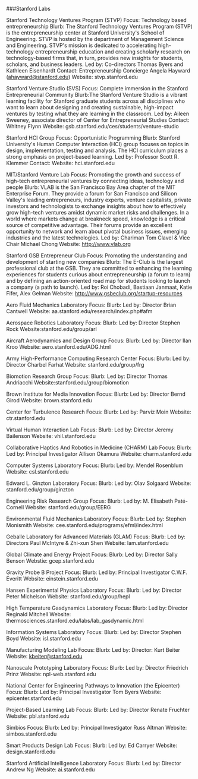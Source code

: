 ###Stanford Labs

Stanford Technology Ventures Program (STVP)
  Focus: Technology based entrepreneurship
  Blurb: The Stanford Technology Ventures Program (STVP) is the entrepreneurship center at Stanford University's School of Engineering. STVP is hosted by the department of Management Science and Engineering. STVP's mission is dedicated to accelerating high-technology entrepreneurship education and creating scholarly research on technology-based firms that, in turn, provides new insights for students, scholars, and business leaders.
  Led by: Co-directors Thomas Byers and Kathleen Eisenhardt
  Contact: Entrepreneurship Concierge Angela Hayward (ahayward@stanford.edu)
  Website: stvp.stanford.edu

Stanford Venture Studio (SVS)
  Focus: Complete immersion in the Stanford Entrepreneurial Community
  Blurb:The Stanford Venture Studio is a vibrant learning facility for Stanford graduate students across all disciplines who want to learn about designing and creating sustainable, high-impact ventures by testing what they are learning in the classroom. 
  Led by: Aileen Sweeney, associate director of Center for Entrepreneurial Studies
  Contact: Whitney Flynn
  Website: gsb.stanford.edu/ces/students/venture-studio

Stanford HCI Group
  Focus: Opportunistic Programming
  Blurb: Stanford University's Human Computer Interaction (HCI) group focuses on topics in design, implementation, testing and analysis. The HCI curriculum places a strong emphasis on project-based learning.
  Led by: Professor Scott R. Klemmer
  Contact:
  Website: hci.stanford.edu


MIT/Stanford Venture Lab
Focus: Promoting the growth and success of high-tech entrepreneurial ventures by connecting ideas, technology and people
Blurb: VLAB is the San Francisco Bay Area chapter of the MIT Enterprise Forum. They provide a forum for San Francisco and Silicon Valley's leading entrepreneurs, industry experts, venture capitalists, private investors and technologists to exchange insights about how to effectively grow high-tech ventures amidst dynamic market risks and challenges. In a world where markets change at breakneck speed, knowledge is a critical source of competitive advantage. Their forums provide an excellent opportunity to network and learn about pivotal business issues, emerging industries and the latest technologies.
Led by: Chariman Tom Clavel & Vice Chair Michael Chong
Website: http://www.vlab.org

Stanford GSB Entrepreneur Club
Focus: Promoting the understanding and development of starting new companies
Blurb: The E-Club is the largest professional club at the GSB. They are committed to enhancing the learning experiences for students curious about entrepreneurship (a forum to learn) and by defining an action-oriented road map for students looking to launch a company (a path to launch).
Led by: Roi Chobadi, Bastiaan Janmaat, Katie Fifer, Alex Gelman
Website: http://www.gsbeclub.org/startup-resources

Aero Fluid Mechanics Laboratory
Focus:
Blurb:
Led by: Director Brian Cantwell
Website: aa.stanford.edu/research/index.php#afm

Aerospace Robotics Laboratory
Focus:
Blurb:
Led by: Director Stephen Rock
Website:stanford.edu/group/arl

Aircraft Aerodynamics and Design Group
Focus:
Blurb:
Led by: Director Ilan Kroo
Website: aero.stanford.edu/ADG.html

Army High-Performance Computing Research Center
Focus:
Blurb:
Led by: Director Charbel Farhat
Website: stanford.edu/group/frg

Biomotion Research Group
Focus:
Blurb:
Led by: Director Thomas Andriacchi 
Website:stanford.edu/group/biomotion

Brown Institute for Media Innovation
Focus:
Blurb:
Led by: Director Bernd Girod
Website: brown.stanford.edu

Center for Turbulence Research
Focus:
Blurb:
Led by: Parviz Moin
Website: ctr.stanford.edu

Virtual Human Interaction Lab
Focus:
Blurb:
Led by: Director Jeremy Bailenson
Website: vhil.stanford.edu

Collaborative Haptics And Robotics in Medicine (CHARM) Lab
Focus:
Blurb:
Led by: Principal Investigator Allison Okamura
Website: charm.stanford.edu

Computer Systems Laboratory
Focus:
Blurb:
Led by: Mendel Rosenblum
Website: csl.stanford.edu

Edward L. Ginzton Laboratory
Focus:
Blurb:
Led by: Olav Solgaard
Website: stanford.edu/group/ginzton

Engineering Risk Research Group
Focus:
Blurb:
Led by: M. Elisabeth Paté-Cornell
Website: stanford.edu/group/EERG

Environmental Fluid Mechanics Laboratory
Focus:
Blurb:
Led by: Stephen Monismith
Website: cee.stanford.edu/programs/efml/index.html

Geballe Laboratory for Advanced Materials (GLAM)
Focus:
Blurb:
Led by: Directors Paul McIntyre & Zhi-xun Shen
Website: lam.stanford.edu

Global Climate and Energy Project
Focus:
Blurb:
Led by: Director Sally Benson
Webstie: gcep.stanford.edu

Gravity Probe B Project
Focus:
Blurb:
Led by: Principal Investigator C.W.F. Everitt
Website: einstein.stanford.edu

Hansen Experimental Physics Laboratory
Focus:
Blurb:
Led by: Director Peter Michelson
Website: stanford.edu/group/hepl


High Temperature Gasdynamics Laboratory
Focus:
Blurb:
Led by: Director Reginald Mitchell
Website: thermosciences.stanford.edu/labs/lab_gasdynamic.html

Information Systems Laboratory
Focus:
Blurb:
Led by: Director Stephen Boyd
Website: isl.stanford.edu

Manufacturing Modeling Lab
Focus:
Blurb:
Led by: Director: Kurt Beiter
Website: kbeiter@stanford.edu

Nanoscale Prototyping Laboratory
Focus:
Blurb:
Led by: Director Friedrich Prinz
Website: npl-web.stanford.edu

National Center for Engineering Pathways to Innovation (the Epicenter)
Focus:
Blurb:
Led by: Principal Investigator Tom Byers
Website: epicenter.stanford.edu

Project-Based Learning Lab
Focus:
Blurb:
Led by: Director Renate Fruchter
Website: pbl.stanford.edu

Simbios
Focus:
Blurb:
Led by: Principal Investigator Russ Altman
Website: simbos.stanford.edu

Smart Products Design Lab
Focus:
Blurb:
Led by: Ed Carryer
Website: design.stanford.edu

Stanford Artificial Intelligence Laboratory
Focus:
Blurb:
Led by: Director Andrew Ng
Website: ai.stanford.edu
